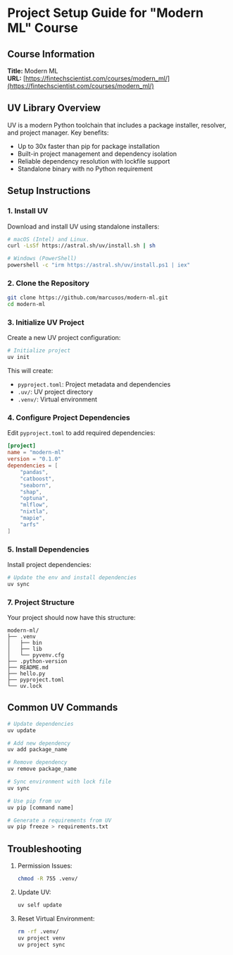 # Project Setup Guide for "Modern ML" Course

## Course Information
**Title:** Modern ML  
**URL:** [https://fintechscientist.com/courses/modern_ml/](https://fintechscientist.com/courses/modern_ml/)

## UV Library Overview

UV is a modern Python toolchain that includes a package installer, resolver, and project manager. Key benefits:
- Up to 30x faster than pip for package installation
- Built-in project management and dependency isolation
- Reliable dependency resolution with lockfile support
- Standalone binary with no Python requirement

## Setup Instructions

### 1. Install UV

Download and install UV using standalone installers:

```bash
# macOS (Intel) and Linux.
curl -LsSf https://astral.sh/uv/install.sh | sh

# Windows (PowerShell)
powershell -c "irm https://astral.sh/uv/install.ps1 | iex"
```

### 2. Clone the Repository

```bash
git clone https://github.com/marcusos/modern-ml.git
cd modern-ml
```

### 3. Initialize UV Project

Create a new UV project configuration:

```bash
# Initialize project
uv init
```

This will create:
- `pyproject.toml`: Project metadata and dependencies
- `.uv/`: UV project directory
- `.venv/`: Virtual environment

### 4. Configure Project Dependencies

Edit `pyproject.toml` to add required dependencies:

```toml
[project]
name = "modern-ml"
version = "0.1.0"
dependencies = [
    "pandas",
    "catboost",
    "seaborn",
    "shap",
    "optuna",
    "mlflow",
    "nixtla",
    "mapie",
    "arfs"
]
```

### 5. Install Dependencies

Install project dependencies:

```bash
# Update the env and install dependencies
uv sync
```

### 7. Project Structure

Your project should now have this structure:
```
modern-ml/
├── .venv
│   ├── bin
│   ├── lib
│   └── pyvenv.cfg
├── .python-version
├── README.md
├── hello.py
├── pyproject.toml
└── uv.lock
```

## Common UV Commands

```bash
# Update dependencies
uv update

# Add new dependency
uv add package_name

# Remove dependency
uv remove package_name

# Sync environment with lock file
uv sync

# Use pip from uv
uv pip [command name]

# Generate a requirements from UV
uv pip freeze > requirements.txt
```

## Troubleshooting

1. Permission Issues:
   ```bash
   chmod -R 755 .venv/
   ```

2. Update UV:
   ```bash
   uv self update
   ```

3. Reset Virtual Environment:
   ```bash
   rm -rf .venv/
   uv project venv
   uv project sync
   ```